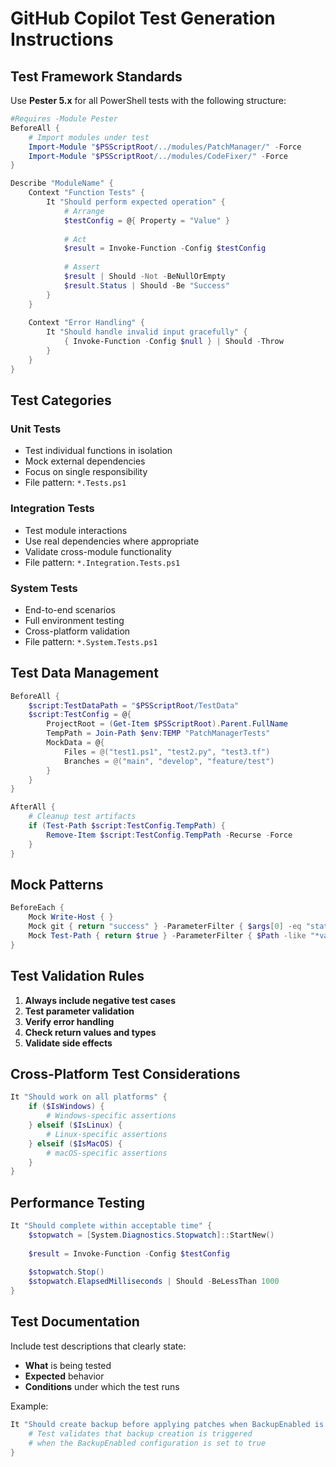 # GitHub Copilot Test Generation Instructions

## Test Framework Standards
Use **Pester 5.x** for all PowerShell tests with the following structure:

```powershell
#Requires -Module Pester
BeforeAll {
    # Import modules under test
    Import-Module "$PSScriptRoot/../modules/PatchManager/" -Force
    Import-Module "$PSScriptRoot/../modules/CodeFixer/" -Force
}

Describe "ModuleName" {
    Context "Function Tests" {
        It "Should perform expected operation" {
            # Arrange
            $testConfig = @{ Property = "Value" }
            
            # Act
            $result = Invoke-Function -Config $testConfig
            
            # Assert
            $result | Should -Not -BeNullOrEmpty
            $result.Status | Should -Be "Success"
        }
    }
    
    Context "Error Handling" {
        It "Should handle invalid input gracefully" {
            { Invoke-Function -Config $null } | Should -Throw
        }
    }
}
```

## Test Categories

### Unit Tests
- Test individual functions in isolation
- Mock external dependencies
- Focus on single responsibility
- File pattern: `*.Tests.ps1`

### Integration Tests
- Test module interactions
- Use real dependencies where appropriate
- Validate cross-module functionality
- File pattern: `*.Integration.Tests.ps1`

### System Tests
- End-to-end scenarios
- Full environment testing
- Cross-platform validation
- File pattern: `*.System.Tests.ps1`

## Test Data Management
```powershell
BeforeAll {
    $script:TestDataPath = "$PSScriptRoot/TestData"
    $script:TestConfig = @{
        ProjectRoot = (Get-Item $PSScriptRoot).Parent.FullName
        TempPath = Join-Path $env:TEMP "PatchManagerTests"
        MockData = @{
            Files = @("test1.ps1", "test2.py", "test3.tf")
            Branches = @("main", "develop", "feature/test")
        }
    }
}

AfterAll {
    # Cleanup test artifacts
    if (Test-Path $script:TestConfig.TempPath) {
        Remove-Item $script:TestConfig.TempPath -Recurse -Force
    }
}
```

## Mock Patterns
```powershell
BeforeEach {
    Mock Write-Host { }
    Mock git { return "success" } -ParameterFilter { $args[0] -eq "status" }
    Mock Test-Path { return $true } -ParameterFilter { $Path -like "*valid*" }
}
```

## Test Validation Rules
1. **Always include negative test cases**
2. **Test parameter validation**
3. **Verify error handling**
4. **Check return values and types**
5. **Validate side effects**

## Cross-Platform Test Considerations
```powershell
It "Should work on all platforms" {
    if ($IsWindows) {
        # Windows-specific assertions
    } elseif ($IsLinux) {
        # Linux-specific assertions
    } elseif ($IsMacOS) {
        # macOS-specific assertions
    }
}
```

## Performance Testing
```powershell
It "Should complete within acceptable time" {
    $stopwatch = [System.Diagnostics.Stopwatch]::StartNew()
    
    $result = Invoke-Function -Config $testConfig
    
    $stopwatch.Stop()
    $stopwatch.ElapsedMilliseconds | Should -BeLessThan 1000
}
```

## Test Documentation
Include test descriptions that clearly state:
- **What** is being tested
- **Expected** behavior
- **Conditions** under which the test runs

Example:
```powershell
It "Should create backup before applying patches when BackupEnabled is true" {
    # Test validates that backup creation is triggered
    # when the BackupEnabled configuration is set to true
}
```
